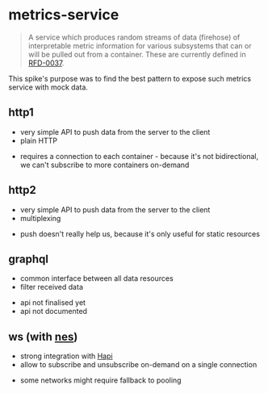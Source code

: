 # metrics-service

> A service which produces random streams of data (firehose) of interpretable metric information for various subsystems that can or will be pulled out from a container. These are currently defined in [RFD-0037](https://github.com/joyent/rfd/blob/master/rfd/0037/README.md#default-metric-keys). 

This spike's purpose was to find the best pattern to expose such metrics service with mock data.

## http1

 + very simple API to push data from the server to the client
 + plain HTTP
 - requires a connection to each container - because it's not bidirectional, we can't subscribe to more containers on-demand

## http2

 + very simple API to push data from the server to the client
 + multiplexing
 - push doesn't really help us, because it's only useful for static resources
 
## graphql

 + common interface between all data resources
 + filter received data
 - api not finalised yet
 - api not documented

## ws (with [nes](https://github.com/hapijs/nes))

 + strong integration with [Hapi](https://github.com/hapijs/hapi)
 + allow to subscribe and unsubscribe on-demand on a single connection
 - some networks might require fallback to pooling
